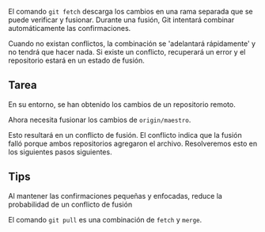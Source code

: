 El comando `git fetch` descarga los cambios en una rama separada que se puede verificar y fusionar. Durante una fusión, Git intentará combinar automáticamente las confirmaciones.

Cuando no existan conflictos, la combinación se 'adelantará rápidamente' y no tendrá que hacer nada. Si existe un conflicto, recuperará un error y el repositorio estará en un estado de fusión.

## Tarea

En su entorno, se han obtenido los cambios de un repositorio remoto.

Ahora necesita fusionar los cambios de `origin/maestro`.

Esto resultará en un conflicto de fusión. El conflicto indica que la fusión falló porque ambos repositorios agregaron el archivo. Resolveremos esto en los siguientes pasos siguientes.

## Tips

Al mantener las confirmaciones pequeñas y enfocadas, reduce la probabilidad de un conflicto de fusión

El comando `git pull` es una combinación de `fetch` y `merge`.